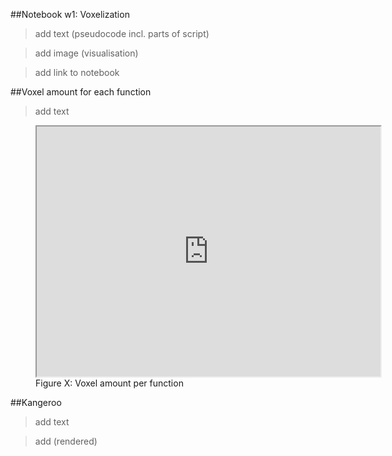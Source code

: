 ##Notebook w1: Voxelization
>add text (pseudocode incl. parts of script)

>add image (visualisation)

>add link to notebook


##Voxel amount for each function
>add text



<figure>
  <iframe src="https://docs.google.com/spreadsheets/d/e/2PACX-1vT0sUp0gzIcAXLd-qRPS5m_ltJWU1ofuI8gIKb5NOehaGCFWh0RYqbhcwKxFilVcD50h4oOWsCnp_CY/pubhtml?gid=938377998&amp;single=true&amp;widget=true&amp;headers=false" alt="Voxel amount per function" style="width:550px; height:400px;"></iframe>
  <figcaption>Figure X: Voxel amount per function</figcaption>
</figure>


##Kangeroo
>add text

>add (rendered)